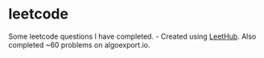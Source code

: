 # leetcode
Some leetcode questions I have completed. - Created using [LeetHub](https://github.com/maxgoodwin/LeetHub-Firefox).
Also completed ~60 problems on algoexport.io.
